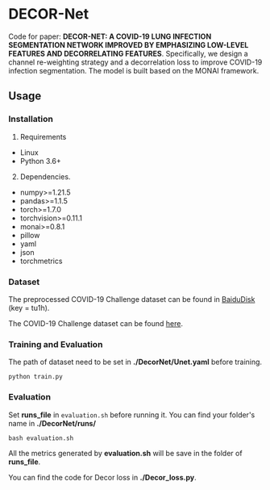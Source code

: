 # DECOR-Net
Code for paper: **DECOR-NET: A COVID-19 LUNG INFECTION SEGMENTATION NETWORK IMPROVED BY EMPHASIZING LOW-LEVEL FEATURES AND DECORRELATING FEATURES**. 
Specifically, we design a channel re-weighting strategy and a decorrelation loss to improve COVID-19 infection segmentation.
The model is built based on the MONAI framework.

## Usage
### Installation
1. Requirements

- Linux
- Python 3.6+

2. Dependencies.
- numpy>=1.21.5
- pandas>=1.1.5
- torch>=1.7.0
- torchvision>=0.11.1
- monai>=0.8.1
- pillow
- yaml
- json
- torchmetrics


### Dataset
The preprocessed COVID-19 Challenge dataset can be found in [BaiduDisk](https://pan.baidu.com/s/1fWKTKGIkhsgnbGKx3EdPSQ) (key = tu1h).

The COVID-19 Challenge dataset can be found [here](https://covid-segmentation.grand-challenge.org).


### Training and Evaluation
The path of dataset need to be set in **./DecorNet/Unet.yaml** before training.
```
python train.py
```

### Evaluation
Set **runs_file** in `evaluation.sh` before running it.
You can find your folder's name in **./DecorNet/runs/**
```
bash evaluation.sh
```

All the metrics generated by **evaluation.sh** will be save in the folder of **runs_file**.

You can find the code for Decor loss in **./Decor_loss.py**.
